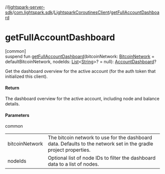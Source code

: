 //[lightspark-server-sdk](../../../index.md)/[com.lightspark.sdk](../index.md)/[LightsparkCoroutinesClient](index.md)/[getFullAccountDashboard](get-full-account-dashboard.md)

# getFullAccountDashboard

[common]\
suspend fun [getFullAccountDashboard](get-full-account-dashboard.md)(bitcoinNetwork: [BitcoinNetwork](../../com.lightspark.sdk.model/-bitcoin-network/index.md) = defaultBitcoinNetwork, nodeIds: [List](https://kotlinlang.org/api/latest/jvm/stdlib/kotlin.collections/-list/index.html)&lt;[String](https://kotlinlang.org/api/latest/jvm/stdlib/kotlin/-string/index.html)&gt;? = null): [AccountDashboard](../../com.lightspark.sdk.graphql/-account-dashboard/index.md)?

Get the dashboard overview for the active account (for the auth token that initialized this client).

#### Return

The dashboard overview for the active account, including node and balance details.

#### Parameters

common

| | |
|---|---|
| bitcoinNetwork | The bitcoin network to use for the dashboard data. Defaults to the network set in the     gradle project properties. |
| nodeIds | Optional list of node IDs to filter the dashboard data to a list of nodes. |
